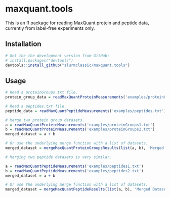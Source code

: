 # maxquant.tools
This is an R package for reading MaxQuant protein and peptide data, currently from label-free experiments only.

Installation
------------

```r
# Get the the development version from GitHub:
# install.packages("devtools")
devtools::install_github("slurmclassic/maxquant.tools")
```

Usage
-----

```r
# Read a proteinGroups.txt file.
protein_group_data = readMaxQuantProteinMeasurements('examples/proteinGroups.txt')

# Read a peptides.txt file.
peptide_data = readMaxQuantPeptideMeasurements('examples/peptides.txt')

# Merge two protein group datasets.
a = readMaxQuantProteinMeasurements('examples/proteinGroups1.txt')
b = readMaxQuantProteinMeasurements('examples/proteinGroups2.txt')
merged_dataset = a + b

# Or use the underlying merge function with a list of datasets.
merged_dataset = mergeMaxQuantProteinGroupsResults(list(a, b), 'Merged Dataset Name')

# Merging two peptide datasets is very similar.

a = readMaxQuantPeptideMeasurements('examples/peptides1.txt')
b = readMaxQuantPeptideMeasurements('examples/peptides2.txt')
merged_dataset = a + b

# Or use the underlying merge function with a list of datasets.
merged_dataset = mergeMaxQuantPeptideResults(list(a, b), 'Merged Dataset Name')
```




